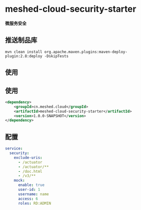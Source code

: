 # meshed-cloud-security-starter

**微服务安全**

## 推送制品库

```shell
mvn clean install org.apache.maven.plugins:maven-deploy-plugin:2.8:deploy -DskipTests
```
## 使用

## 使用

```xml
<dependency>
    <groupId>cn.meshed.cloud</groupId>
    <artifactId>meshed-cloud-security-starter</artifactId>
    <version>1.0.0-SNAPSHOT</version>
</dependency>
```
## 配置

```yaml
service:
  security:
    exclude-uris:
      - /actuator
      - /actuator/**
      - /doc.html
      - /v3/**
    mock:
      enable: true
      user-id: 1
      username: name
      access: 6
      roles: RD:ADMIN
```

